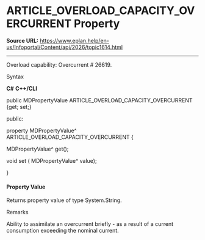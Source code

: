 # ARTICLE_OVERLOAD_CAPACITY_OVERCURRENT Property

**Source URL:** https://www.eplan.help/en-us/Infoportal/Content/api/2026/topic1614.html

---

Overload capability: Overcurrent # 26619.

Syntax

**C#**
**C++/CLI**


public MDPropertyValue ARTICLE_OVERLOAD_CAPACITY_OVERCURRENT {get; set;}

public:

property MDPropertyValue^ ARTICLE_OVERLOAD_CAPACITY_OVERCURRENT {

   MDPropertyValue^ get();

   void set (    MDPropertyValue^ value);

}


#### Property Value

Returns property value of type System.String.

Remarks

Ability to assimilate an overcurrent briefly - as a result of a current consumption exceeding the nominal current.
